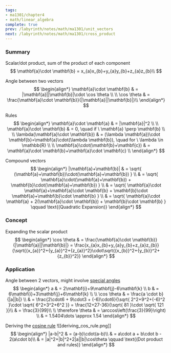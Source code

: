 ```yaml
---
tags:
- ma1301/chapter4
- math/linear_algebra
complete: true
prev: /labyrinth/notes/math/ma1301/unit_vectors
next: /labyrinth/notes/math/ma1301/cross_product
---
```

   
### Summary
Scalar/dot product, sum of the product of each component
$$
\mathbf{a}\cdot \mathbf{b} = x_{a}x_{b}+y_{a}y_{b}+z_{a}z_{b}\\
$$

Angle between two vectors
$$
\begin{align*}
\mathbf{a}\cdot \mathbf{b} & = |\mathbf{a}||\mathbf{b}|\cdot \cos \theta \\
\\
\cos \theta & = \frac{\mathbf{a}\cdot \mathbf{b}}{|\mathbf{a}||\mathbf{b}|}\\
\end{align*}
$$

Rules
$$
\begin{align*}
\mathbf{a}\cdot \mathbf{a} & = |\mathbf{a}|^2 \\
\\
\mathbf{a}\cdot \mathbf{b} & = 0, \quad if \ \mathbf{a} \perp \mathbf{b} \\
\\
\lambda(\mathbf{a}\cdot \mathbf{b}) & = (\lambda \mathbf{a})\cdot \mathbf{b}=\mathbf{a}\cdot(\lambda \mathbf{b}), \quad for \ \lambda \in \mathbb{R} \\
\\
\mathbf{a}\cdot(\mathbf{b}+\mathbf{c}) & = \mathbf{a}\cdot \mathbf{b}+\mathbf{a}\cdot \mathbf{c} \\
\end{align*}
$$

Compound vectors
$$
\begin{align*}
|\mathbf{a}+\mathbf{b}| & = \sqrt{ (\mathbf{a}+\mathbf{b})\cdot(\mathbf{a}+\mathbf{b}) } \\
& = \sqrt{ \mathbf{a}\cdot(\mathbf{a}+\mathbf{b}) + \mathbf{b}\cdot(\mathbf{a}+\mathbf{b}) } \\
& = \sqrt{ \mathbf{a}\cdot \mathbf{a}+\mathbf{a}\cdot \mathbf{b} + \mathbf{b}\cdot \mathbf{a}+\mathbf{b}\cdot \mathbf{b} } \\
& = \sqrt{ \mathbf{a}\cdot \mathbf{a} + 2(\mathbf{a}\cdot \mathbf{b}) + \mathbf{b}\cdot \mathbf{b} } \qquad \text{(Quadratic Expansion)}
\end{align*}
$$
### Concept
Expanding the scalar product
$$
\begin{align*}
\cos \theta & = \frac{\mathbf{a}\cdot \mathbf{b}}{|\mathbf{a}||\mathbf{b}|} = \frac{x_{a}x_{b}+y_{a}y_{b}+z_{a}z_{b}}{\sqrt{{x_{a}}^2+{y_{a}}^2+{z_{a}}^2}\cdot\sqrt{{x_{b}}^2+{y_{b}}^2+{z_{b}}^2}}
\end{align*}
$$
### Application
Angle between 2 vectors, might involve [special angles](/labyrinth/notes/math/math_fundementals/special_angles)
$$
\begin{align*}
a & = 2\mathbf{i}+9\mathbf{j}-6\mathbf{k} \\
b & = 6\mathbf{i}+3\mathbf{j}+6\mathbf{k} \\
\\
\cos \theta & = \frac{a \cdot b}{|a||b|} \\
& = \frac{2\cdot6 + 9\cdot3 + (-6)\cdot6}{\sqrt{ 2^2+9^2+(-6)^2 }\cdot \sqrt{ 6^2+3^2+6^2 }} = \frac{12+27-36}{\sqrt{ 81 }\cdot \sqrt{ 121 }}\\
& = \frac{3}{99}\\
\\
\therefore \theta & = \arccos\left(\frac{3}{99}\right) \\
& = 1.5404\dots \approx 1.54
\end{align*}
$$

Deriving the [cosine rule](/labyrinth/notes/math/math_fundementals/triangle_geometry)
![[deriving_cos_rule.png]]
$$
\begin{align*}
|a-b|^2 & = (a-b)\cdot(a-b)\\
& = a\cdot a + b\cdot b - 2(a\cdot b)\\
& = |a|^2+|b|^2+2|a||b|\cos\theta \qquad \text{(Dot product and rules)}
\end{align*}
$$